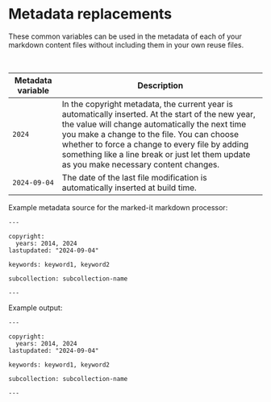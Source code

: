 <!--
# Copyright 2022, 2024 IBM Inc. All rights reserved
# SPDX-License-Identifier: Apache2.0
# Last updated: 2024-09-04
-->

# Metadata replacements
These common variables can be used in the metadata of each of your markdown content files without including them in your own reuse files.



<br />

|Metadata variable|Description|
|----------|-----------|
|`2024`|In the copyright metadata, the current year is automatically inserted. At the start of the new year, the value will change automatically the next time you make a change to the file. You can choose whether to force a change to every file by adding something like a line break or just let them update as you make necessary content changes.|
|`2024-09-04`|The date of the last file modification is automatically inserted at build time.|

Example metadata source for the marked-it markdown processor:
```
---

copyright:
  years: 2014, 2024
lastupdated: "2024-09-04"

keywords: keyword1, keyword2

subcollection: subcollection-name

---
```

Example output:
```
---

copyright:
  years: 2014, 2024
lastupdated: "2024-09-04"

keywords: keyword1, keyword2

subcollection: subcollection-name

---
```
